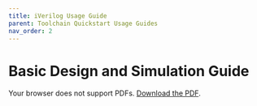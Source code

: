 ```yaml
---
title: iVerilog Usage Guide
parent: Toolchain Quickstart Usage Guides
nav_order: 2
---
```


# Basic Design and Simulation Guide

<object data="/assets/pdfs/iVerilog Usage Guide.pdf" type="application/pdf" width="100%" height="800px">
    <p>Your browser does not support PDFs. 
    <a href="/assets/pdfs/Asic-Tools iverilog-usage-guide.pdf">Download the PDF</a>.</p>
</object>
